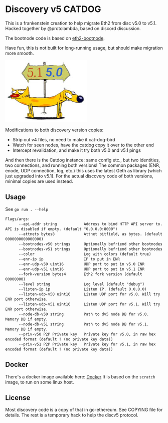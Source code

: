 # Discovery v5 CATDOG

This is a frankenstein creation to help migrate Eth2 from disc v5.0 to v5.1.
Hacked together by @protolambda, based on discord discussion.

The bootnode code is based on [eth2-bootnode](https://github.com/protolambda/eth2-bootnode).

Have fun, this is not built for long-running usage, but should make migration more smooth.

![CATDOG](CATDOG.jpeg)

Modifications to both discovery version copies:
- Strip out v4 files, no need to make it cat-dog-bird
- Watch for seen nodes, have the catdog copy it over to the other end
- Intercept revalidation, and make it try both v5.0 and v5.1 pings

And then there is the Catdog instance: same config etc., but two identities, two connections, and running both versions!
The common packages (ENR, enode, UDP connection, log, etc.) this uses the latest Geth as library (which just upgraded into v5.1).
For the actual discovery code of both versions, minimal copies are used instead.

## Usage

See `go run . --help`

```
Flags/args:
      --api-addr string            Address to bind HTTP API server to. API is disabled if empty. (default "0.0.0.0:8000")
      --attnets bytes8             Attnet bitfield, as bytes. (default 0000000000000000)
      --bootnodes-v50 strings      Optionally befriend other bootnodes
      --bootnodes-v51 strings      Optionally befriend other bootnodes
      --color                      Log with colors (default true)
      --enr-ip ip                  IP to put in ENR
      --enr-udp-v50 uint16         UDP port to put in v5.0 ENR
      --enr-udp-v51 uint16         UDP port to put in v5.1 ENR
      --fork-version bytes4        Eth2 fork version (default 00000000)
      --level string               Log level (default "debug")
      --listen-ip ip               Listen IP. (default 0.0.0.0)
      --listen-udp-v50 uint16      Listen UDP port for v5.0. Will try ENR port otherwise.
      --listen-udp-v51 uint16      Listen UDP port for v5.1. Will try ENR port otherwise.
      --node-db-v50 string         Path to dv5 node DB for v5.0. Memory DB if empty.
      --node-db-v51 string         Path to dv5 node DB for v5.1. Memory DB if empty.
      --priv-v50 P2P Private key   Private key for v5.0, in raw hex encoded format (default ? (no private key data))
      --priv-v51 P2P Private key   Private key for v5.1, in raw hex encoded format (default ? (no private key data))
```

## Docker

There's a docker image available here: [Docker](https://hub.docker.com/r/protolambda/discv5-catdog)
It is based on the `scratch` image, to run on some linux host.

## License

Most discovery code is a copy of that in go-ethereum. See COPYING file for details.
The rest is a temporary hack to help the discv5 protocol.
